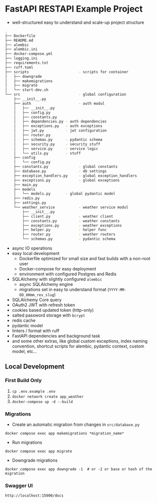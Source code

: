 # FastAPI RESTAPI Example Project

- well-structured easy to understand and scale-up project structure


```bash
.
├── Dockerfile
├── README.md
├── alembic
├── alembic.ini
├── docker-compose.yml
├── logging.ini
├── requirements.txt
├── ruff.toml
├── scripts                       - scripts for container
│   ├── downgrade
│   ├── makemigrations
│   ├── migrate
│   └── start-dev.sh
└── src                           - global configuration
    ├── __init__.py
    ├── auth                      - auth modul 
    │   ├── __init__.py
    │   ├── config.py
    │   ├── constants.py
    │   ├── dependencies.py - auth dependencies
    │   ├── exceptions.py   - auth exceptions
    │   ├── jwt.py          - jwt configuration
    │   ├── router.py         
    │   ├── schemas.py      - pydantic schema
    │   ├── security.py     - security stuff
    │   ├── service.py      - service logic
    │   └── utils.py        - stuff
    ├── config                      
    │   └── config.py
    ├── constants.py              - global constants
    ├── database.py               - db settings
    ├── exception_handlers.py     - global exception_handlers
    ├── exceptions.py             - global exceptions
    ├── main.py
    ├── models
    │   └── models.py       - global pydantic model
    ├── redis.py
    ├── settings.py
    └── weather_service           - weather service modul
        ├── __init__.py
        ├── client.py             - weather client
        ├── constants.py          - weather constants
        ├── exceptions.py         - weather exceptions
        ├── helper.py             - helper func
        ├── router.py             - weather routers
        └── schemas.py            - pydantic schema

```
- async IO operations
- easy local development
    - Dockerfile optimized for small size and fast builds with a non-root user
    - Docker-compose for easy deployment
    - environment with configured Postgres and Redis
- SQLAlchemy with slightly configured `alembic`
    - async SQLAlchemy engine
    - migrations set in easy to understand format (`YYYY-MM-DD_HHmm_rev_slug`)
- SQLAlchemy Core query
- OAuth2 JWT with refresh token
- cookies based updated token (http-only)
- salted password storage with `bcrypt`
- redis cache
- pydantic model
- linters / format with ruff
- FastAPI dependencies and background task
- and some other extras, like global custom exceptions, index naming convention, shortcut scripts for alembic, pydantic
  context, custom model, etc...

## Local Development

### First Build Only

1. `cp .env.example .env`
2. `docker network create app_weather`
3. `docker-compose up -d --build`

### Migrations

- Create an automatic migration from changes in `src/database.py`

```shell
docker compose exec app makemigrations *migration_name*
```

- Run migrations

```shell
docker compose exec app migrate
```

- Downgrade migrations

```shell
docker compose exec app downgrade -1  # or -2 or base or hash of the migration
```

### Swagger UI

```shell
http://localhost:15000/docs
```
